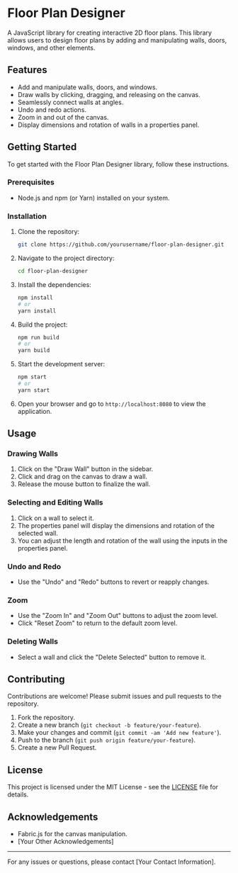 # Floor Plan Designer

A JavaScript library for creating interactive 2D floor plans. This library allows users to design floor plans by adding and manipulating walls, doors, windows, and other elements.

## Features

- Add and manipulate walls, doors, and windows.
- Draw walls by clicking, dragging, and releasing on the canvas.
- Seamlessly connect walls at angles.
- Undo and redo actions.
- Zoom in and out of the canvas.
- Display dimensions and rotation of walls in a properties panel.

## Getting Started

To get started with the Floor Plan Designer library, follow these instructions.

### Prerequisites

- Node.js and npm (or Yarn) installed on your system.

### Installation

1. Clone the repository:

   ```bash
   git clone https://github.com/yourusername/floor-plan-designer.git
   ```

2. Navigate to the project directory:

   ```bash
   cd floor-plan-designer
   ```

3. Install the dependencies:

   ```bash
   npm install
   # or
   yarn install
   ```

4. Build the project:

   ```bash
   npm run build
   # or
   yarn build
   ```

5. Start the development server:

   ```bash
   npm start
   # or
   yarn start
   ```

6. Open your browser and go to `http://localhost:8080` to view the application.

## Usage

### Drawing Walls

1. Click on the "Draw Wall" button in the sidebar.
2. Click and drag on the canvas to draw a wall.
3. Release the mouse button to finalize the wall.

### Selecting and Editing Walls

1. Click on a wall to select it.
2. The properties panel will display the dimensions and rotation of the selected wall.
3. You can adjust the length and rotation of the wall using the inputs in the properties panel.

### Undo and Redo

- Use the "Undo" and "Redo" buttons to revert or reapply changes.

### Zoom

- Use the "Zoom In" and "Zoom Out" buttons to adjust the zoom level.
- Click "Reset Zoom" to return to the default zoom level.

### Deleting Walls

- Select a wall and click the "Delete Selected" button to remove it.

## Contributing

Contributions are welcome! Please submit issues and pull requests to the repository.

1. Fork the repository.
2. Create a new branch (`git checkout -b feature/your-feature`).
3. Make your changes and commit (`git commit -am 'Add new feature'`).
4. Push to the branch (`git push origin feature/your-feature`).
5. Create a new Pull Request.

## License

This project is licensed under the MIT License - see the [LICENSE](LICENSE) file for details.

## Acknowledgements

- Fabric.js for the canvas manipulation.
- [Your Other Acknowledgements]

---

For any issues or questions, please contact [Your Contact Information].
